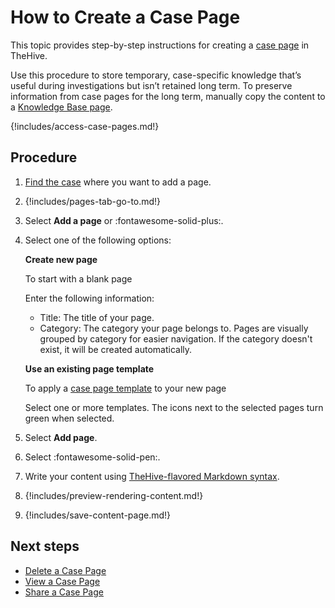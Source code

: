 # How to Create a Case Page

This topic provides step-by-step instructions for creating a [case page](about-case-pages.md) in TheHive.

Use this procedure to store temporary, case-specific knowledge that’s useful during investigations but isn’t retained long term. To preserve information from case pages for the long term, manually copy the content to a [Knowledge Base page](about-knowledge-base.md).

{!includes/access-case-pages.md!}

<h2>Procedure</h2>

1. [Find the case](../analyst-corner/cases/search-for-cases/find-a-case.md) where you want to add a page.

2. {!includes/pages-tab-go-to.md!}

3. Select **Add a page** or :fontawesome-solid-plus:.

4. Select one of the following options:

    **Create new page**
    
    To start with a blank page

    Enter the following information:

    * Title: The title of your page.
    * Category: The category your page belongs to. Pages are visually grouped by category for easier navigation. If the category doesn't exist, it will be created automatically.
    
    **Use an existing page template**
    
    To apply a [case page template](../organization/configure-organization/manage-templates/case-page-templates/about-case-page-templates.md) to your new page

    Select one or more templates. The icons next to the selected pages turn green when selected.

5. Select **Add page**.

6. Select :fontawesome-solid-pen:.

7. Write your content using [TheHive-flavored Markdown syntax](../thehive-flavored-markdown.md).

8. {!includes/preview-rendering-content.md!}

9. {!includes/save-content-page.md!}

<h2>Next steps</h2>

* [Delete a Case Page](delete-a-case-page.md)
* [View a Case Page](view-a-case-page.md)
* [Share a Case Page](share-a-case-page.md)